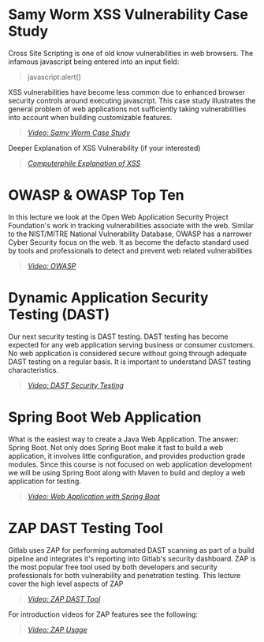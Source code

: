 # Samy Worm XSS Vulnerability Case Study

Cross Site Scripting is one of old know vulnerabilities in web browsers.  The infamous javascript being entered into an input field:

>  javascript:alert()

XSS vulnerabilities have become less common due to enhanced browser security controls around executing javascript. This case study illustrates the general problem of web applications not sufficiently taking vulnerabilities into account when building customizable features.

> [*Video: Samy Worm Case Study*](https://auburn.hosted.panopto.com/Panopto/Pages/Viewer.aspx?id=e7729fcd-731d-4134-b701-aeba0142f23e)
> 
Deeper Explanation of XSS Vulnerability (if your interested)
> [*Computerphile Explanation of XSS*](https://youtu.be/L5l9lSnNMxg)

# OWASP & OWASP Top Ten
In this lecture we look at the Open Web Application Security Project Foundation's work in tracking vulnerabilities associate with the web.  Similar to the NIST/MITRE National Vulnerability Database, OWASP has a narrower Cyber Security focus on the web.  It as become the defacto standard used by tools and professionals to detect and prevent web related vulnerabilities

> [*Video: OWASP*](https://auburn.hosted.panopto.com/Panopto/Pages/Viewer.aspx?id=5dcd8b9a-e3f7-49d8-af39-aeba013dd97b)


# Dynamic Application Security Testing (DAST)
Our next security testing is DAST testing.  DAST testing has become expected for any web application serving business or consumer customers.  No web application is considered secure without going through adequate DAST testing on a regular basis. It is important to understand DAST testing characteristics. 

> [*Video: DAST Security Testing*](https://auburn.hosted.panopto.com/Panopto/Pages/Viewer.aspx?id=70c2c15f-f6a6-4248-9fb8-aeba013e29ba)


# Spring Boot Web Application
What is the easiest way to create a Java Web Application.  The answer: Spring Boot.  Not only does Spring Boot make it fast to build a web application, it involves little configuration, and provides production grade modules.  Since this course is not focused on web application development we will be using Spring Boot along with Maven to build and deploy a web application for testing.

> [*Video: Web Application with Spring Boot*]()
 

# ZAP DAST Testing Tool
Gitlab uses ZAP for performing automated DAST scanning as part of a build pipeline and integrates it's reporting into Gitlab's security dashboard.  ZAP is the most popular free tool used by both developers and security professionals for both vulnerability and penetration testing.  This lecture cover the high level aspects of ZAP

> [*Video: ZAP DAST Tool*]()

For introduction videos for ZAP features see the following:

>[*Video: ZAP Usage*](https://www.zaproxy.org/zap-in-ten/) 
